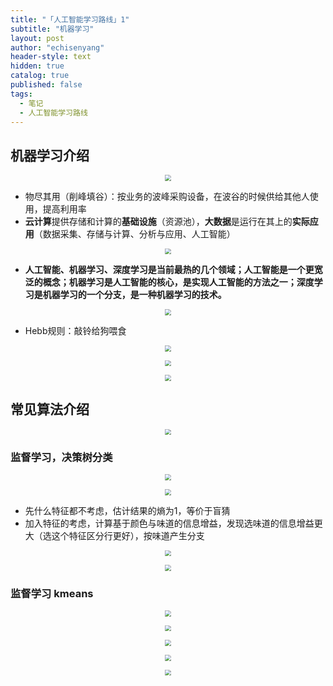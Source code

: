 ```yaml
---
title: "「人工智能学习路线」1"
subtitle: "机器学习"
layout: post
author: "echisenyang"
header-style: text
hidden: true
catalog: true
published: false
tags:
  - 笔记
  - 人工智能学习路线
---
```



## 机器学习介绍

<p align="center">
  <img src="https://gitee.com/echisenyang/GiteeForUpicUse/raw/master/uPic/FgbJlP.jpg" style="zoom:60%" />
</p>

- 物尽其用（削峰填谷）：按业务的波峰采购设备，在波谷的时候供给其他人使用，提高利用率
- **云计算**提供存储和计算的**基础设施**（资源池），**大数据**是运行在其上的**实际应用**（数据采集、存储与计算、分析与应用、人工智能）

<p align="center">
  <img src="https://gitee.com/echisenyang/GiteeForUpicUse/raw/master/uPic/XGF7kF.jpg" style="zoom:60%" />
</p>

- **人工智能、机器学习、深度学习是当前最热的几个领域；人工智能是一个更宽泛的概念；机器学习是人工智能的核心，是实现人工智能的方法之一；深度学习是机器学习的一个分支，是一种机器学习的技术。** 

<p align="center">
  <img src="https://gitee.com/echisenyang/GiteeForUpicUse/raw/master/uPic/f2SX7e.jpg" style="zoom:60%" />
</p>

- Hebb规则：敲铃给狗喂食

<p align="center">
  <img src="https://gitee.com/echisenyang/GiteeForUpicUse/raw/master/uPic/JcN2PF.jpg" style="zoom:60%" />
</p>

<p align="center">
  <img src="https://gitee.com/echisenyang/GiteeForUpicUse/raw/master/uPic/b1d3EI.jpg" style="zoom:60%" />
</p>

<p align="center">
  <img src="https://gitee.com/echisenyang/GiteeForUpicUse/raw/master/uPic/SFQhkg.jpg" style="zoom:60%" />
</p>

## 常见算法介绍

<p align="center">
  <img src="https://gitee.com/echisenyang/GiteeForUpicUse/raw/master/uPic/aoUrBG.jpg" style="zoom:60%" />
</p>

### 监督学习，决策树分类

<p align="center">
  <img src="https://gitee.com/echisenyang/GiteeForUpicUse/raw/master/uPic/eD0eoj.jpg" style="zoom:60%" />
</p>

<p align="center">
  <img src="https://gitee.com/echisenyang/GiteeForUpicUse/raw/master/uPic/tUdxsy.jpg" style="zoom:60%" />
</p>

- 先什么特征都不考虑，估计结果的熵为1，等价于盲猜
- 加入特征的考虑，计算基于颜色与味道的信息增益，发现选味道的信息增益更大（选这个特征区分行更好），按味道产生分支

<p align="center">
  <img src="https://gitee.com/echisenyang/GiteeForUpicUse/raw/master/uPic/p7tnzW.jpg" style="zoom:60%" />
</p>

<p align="center">
  <img src="https://gitee.com/echisenyang/GiteeForUpicUse/raw/master/uPic/Id7fWC.jpg" style="zoom:60%" />
</p>

### 监督学习 kmeans

<p align="center">
  <img src="https://gitee.com/echisenyang/GiteeForUpicUse/raw/master/uPic/7OiD5t.jpg" style="zoom:60%" />
</p>

<p align="center">
  <img src="https://gitee.com/echisenyang/GiteeForUpicUse/raw/master/uPic/mtMk8I.jpg" style="zoom:60%" />
</p>

<p align="center">
  <img src="https://gitee.com/echisenyang/GiteeForUpicUse/raw/master/uPic/f4UFT3.jpg" style="zoom:60%" />
</p>

<p align="center">
  <img src="https://gitee.com/echisenyang/GiteeForUpicUse/raw/master/uPic/9jyMnT.jpg" style="zoom:60%" />
</p>

<p align="center">
  <img src="https://gitee.com/echisenyang/GiteeForUpicUse/raw/master/uPic/PNI7V9.jpg" style="zoom:60%" />
</p>


